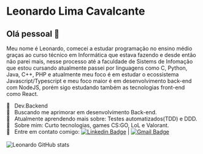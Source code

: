 <!-- ### Hi there 👋 -->

# Leonardo Lima Cavalcante

## Olá pessoal 👋
Meu nome é Leonardo, comecei a estudar programação no ensino médio graças ao curso técnico em Informática que estava fazendo e desde então não parei mais, nesse processo até a faculdade de Sistems de Infomação que estou cursando atualmente passei por linguagens como C, Python, Java, C++, PHP e atualmente meu foco é em estudar o ecossistema Javascript/Typescript e meu foco maior é em desenvolvimento back-end com NodeJS, porém sigo estudando também as tecnologias front-end como React.

 :rocket:  &nbsp; Dev.Backend
 <br/> :purple_heart: &nbsp; Buscando me aprimorar em desenvolvimento Back-end.
 <br/> :book: &nbsp; Atualmente aprendendo mais sobre: Testes automatizados(TDD) e DDD.
 <br/> 💬  &nbsp; Sobre mim: Curto tecnologias, games CS:GO, LoL e Valorant.
 <br/> :email: &nbsp; Entre em contato comigo: [![Linkedin Badge](https://img.shields.io/badge/-Leonardo_Lima_Cavalcante-blue?style=flat-square&logo=Linkedin&logoColor=white&link=https://www.linkedin.com/in/leonardo-lima-cavalcante/)](https://www.linkedin.com/in/leonardo-lima-cavalcante/) 
| 
[![Gmail Badge](https://img.shields.io/badge/-leonardo123k@gmail.com-c14438?style=flat-square&logo=Gmail&logoColor=white&link=mailto:leonardo123k@gmail.com)](mailto:leonardo123k@gmail.com)
<br/>
<br/>
![Leonardo GitHub stats](https://github-readme-stats.vercel.app/api?username=leolimcav&theme=material-palenight&show_icons=true)
